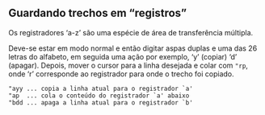 Guardando trechos em “registros”
--------------------------------

Os registradores ‘a-z’ são uma espécie de área de
transferência múltipla.

Deve-se estar em modo normal e então digitar aspas duplas e uma das 26
letras do alfabeto, em seguida uma ação por exemplo, ‘y’
(copiar) ‘d’ (apagar). Depois, mover o cursor para a linha
desejada e colar com `"rp`, onde ‘r’ corresponde ao
registrador para onde o trecho foi copiado.
```
"ayy ... copia a linha atual para o registrador `a'
"ap  ... cola o conteúdo do registrador `a' abaixo
"bdd ... apaga a linha atual para o registrador `b'
```
